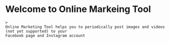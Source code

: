 # Welcome to Online Markeing Tool
```
>
Online Marketing Tool helps you to periodically post images and videos (not yet supported) to your
Facebook page and Instagram account
```